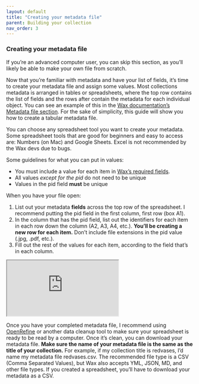 ```yaml
---
layout: default
title: "Creating your metadata file"
parent: Building your collection
nav_order: 3
---
```


### **Creating your metadata file**

If you’re an advanced computer user, you can skip this section, as you’ll likely be able to make your own file from scratch.

Now that you’re familiar with metadata and have your list of fields, it’s time to create your metadata file and assign some values. Most collections metadata is arranged in tables or spreadsheets, where the top row contains the list of fields and the rows after contain the metadata for each individual object. You can see an example of this in the [Wax documentation’s Metadata file section](https://minicomp.github.io/wiki/wax/preparing-your-collection-data/metadata/). For the sake of simplicity, this guide will show you how to create a tabular metadata file.

You can choose any spreadsheet tool you want to create your metadata. Some spreadsheet tools that are good for beginners and easy to access are: Numbers (on Mac) and Google Sheets. Excel is not recommended by the Wax devs due to bugs.

Some guidelines for what you can put in values:

* You must include a value for each item in [Wax’s required fields](https://minicomp.github.io/wiki/wax/preparing-your-collection-data/metadata/).  
* All values *except for the pid* do not need to be unique  
* Values in the pid field **must** be unique

When you have your file open:

1. List out your metadata **fields** across the top row of the spreadsheet. I recommend putting the pid field in the first column, first row (box A1).  
2. In the column that has the pid field, list out the identifiers for each item in each row down the column (A2, A3, A4, etc.). **You’ll be creating a new row for each item.** Don’t include file extensions in the pid value (.jpg, .pdf, etc.).  
3. Fill out the rest of the values for each item, according to the field that’s in each column.  

<iframe src="https://docs.google.com/spreadsheets/d/e/2PACX-1vR-t1aYB8aH2xsXXUuMqPLpWJmPcOTA3GkCP5cUtGYrk1OGZWxAh6CDo_mqicyAnJ5jxHhU_BRgGPBJ/pubhtml?widget=true&amp;headers=false"></iframe>

Once you have your completed metadata file, I recommend using [OpenRefine](https://openrefine.org) or another data cleanup tool to make sure your spreadsheet is ready to be read by a computer. Once it’s clean, you can download your metadata file. **Make sure the name of your metadata file is the same as the title of your collection.** For example, if my collection title is redvases, I’d name my metadata file redvases.csv. The recommended file type is a CSV (Comma Separated Values), but Wax also accepts YML, JSON, MD, and other file types. If you created a spreadsheet, you’ll have to download your metadata as a CSV.
